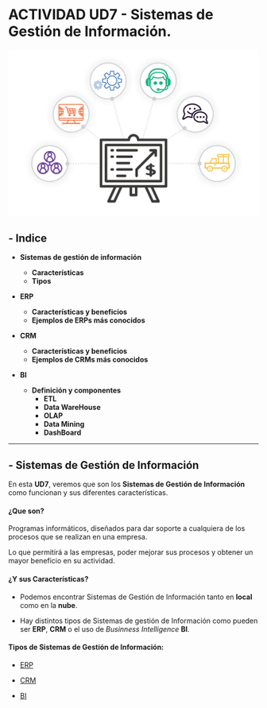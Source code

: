 # ACTIVIDAD UD7 - Sistemas de Gestión de Información. 

![Alt text](image-1.png)

## - **Indice** ##
+ **Sistemas de gestión de información**
  + **Características**   
  + **Tipos**

+ **ERP**
  + **Características y beneficios**
  + **Ejemplos de ERPs más conocidos**

+ **CRM**
  + **Características y beneficios**
  + **Ejemplos de CRMs más conocidos**

+ **BI**
  + **Definición y componentes**
    + **ETL**
    + **Data WareHouse**
    + **OLAP**
    + **Data Mining**
    + **DashBoard**

-----------------------------------------

## - **Sistemas de Gestión de Información** 

En esta **UD7**, veremos que son los **Sistemas de Gestión de Información** como funcionan y sus diferentes características.

#### **¿Que son?**

Programas informáticos, diseñados para dar soporte a cualquiera de los procesos que se realizan en una empresa.

Lo que permitirá a las empresas, poder mejorar sus procesos y obtener un mayor beneficio en su actividad.

#### **¿Y sus Características?**

+ Podemos encontrar Sistemas de Gestión de Información tanto en **local** como en la **nube**.

+ Hay distintos tipos de Sistemas de gestión de Información como pueden ser **ERP**, **CRM** o el uso de *Businness Intelligence* **BI**.

#### **Tipos de Sistemas de Gestión de Información:**

+  [ERP](ERP.md)

+  [CRM](CRM.md)

+  [BI](BI.md)
